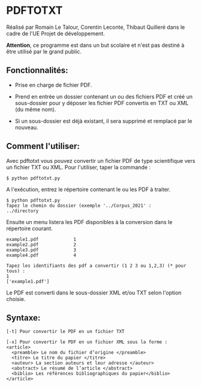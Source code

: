 # PDFTOTXT

Réalisé par Romain Le Talour, Corentin Leconte, Thibaut Quilleré dans le cadre de l'UE Projet de développement.

**Attention**, ce programme est dans un but scolaire et n'est pas destiné à être utilisé par le grand public.

## Fonctionnalités:

- Prise en charge de fichier PDF.

- Prend en entrée un dossier contenant un ou des fichiers PDF et créé un sous-dossier pour y déposer les fichier PDF convertis en TXT ou XML (du même nom).

- Si un sous-dossier est déjà existant, il sera supprimé et remplacé par le nouveau.
  
## Comment l'utiliser:

Avec pdftotxt vous pouvez convertir un fichier PDF de type scientifique vers un fichier TXT ou XML.
Pour l'utiliser, taper la commande :

  `$ python pdftotxt.py`
  
  A l'exécution, entrez le répertoire contenant le ou les PDF à traiter.
  
  ```
  $ python pdftotxt.py
  Tapez le chemin du dossier (exemple '../Corpus_2021' :
  ../directory
  ```
  
  Ensuite un menu listera les PDF disponibles à la conversion dans le répertoire courant.
  
  ```
  example1.pdf             1
  example2.pdf             2
  example3.pdf             3
  example4.pdf             4
  
  Tapez les identifiants des pdf a convertir (1 2 3 ou 1,2,3) (* pour tous) : 
  1
  ['example1.pdf']
  ```
  Le PDF est converti dans le sous-dossier XML et/ou TXT selon l'option choisie.

  
## Syntaxe:
  
  ```
  [-t] Pour convertir le PDF en un fichier TXT
  ```
  ```
  [-x] Pour convertir le PDF en un fichier XML sous la forme :
  <article>      
    <preamble> Le nom du fichier d’origine </preamble>
    <titre> Le titre du papier </titre>
    <auteur> La section auteurs et leur adresse </auteur>
    <abstract> Le résumé de l’article </abstract>
    <biblio> Les références bibliographiques du papier</biblio>
  </article>
  ```
